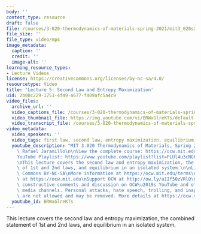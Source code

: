 ```yaml
---
body: ''
content_type: resource
draft: false
file: /courses/3-020-thermodynamics-of-materials-spring-2021/mit3_020s21_lecture_05_1080p_360p_16_9.mp4
file_size: ''
file_type: video/mp4
image_metadata:
  caption: ''
  credit: ''
  image-alt: ''
learning_resource_types:
- Lecture Videos
license: https://creativecommons.org/licenses/by-nc-sa/4.0/
resourcetype: Video
title: 'Lecture 5: Second Law and Entropy Maximization'
uid: 2b08c229-1751-4f49-a677-f409afc5a4c9
video_files:
  archive_url: ''
  video_captions_file: /courses/3-020-thermodynamics-of-materials-spring-2021/1n01PTKKUYgmytih-cp4bx94I4vRr-fxR_transcript.webvtt
  video_thumbnail_file: https://img.youtube.com/vi/BRWxGlreKTs/default.jpg
  video_transcript_file: /courses/3-020-thermodynamics-of-materials-spring-2021/1n01PTKKUYgmytih-cp4bx94I4vRr-fxR_transcript.pdf
video_metadata:
  video_speakers: ''
  video_tags: first law, second law, entropy maximization, equilibrium, isolated system
  youtube_description: "MIT 3.020 Thermodynamics of Materials, Spring 2021\nInstructor:\
    \ Rafael Jaramillo\n\nView the complete course: https://ocw.mit.edu/sites/3020-thermodynamics-of-materials/\n\
    YouTube Playlist: https://www.youtube.com/playlist?list=PLUl4u3cNGP61g-yRbJz4ghFPJLiok1HxX\n\
    \nThis lecture covers the second law and entropy maximization, the combined statement\
    \ of 1st and 2nd laws, and equilibrium in an isolated system.\n\nLicense: Creative\
    \ Commons BY-NC-SA\nMore information at https://ocw.mit.edu/terms\nMore courses\
    \ at https://ocw.mit.edu\nSupport OCW at http://ow.ly/a1If50zVRlQ\n\nWe encourage\
    \ constructive comments and discussion on OCW\u2019s YouTube and other social\
    \ media channels. Personal attacks, hate speech, trolling, and inappropriate comments\
    \ are not allowed and may be removed. More details at https://ocw.mit.edu/comments."
  youtube_id: BRWxGlreKTs
---
```

This lecture covers the second law and entropy maximization, the combined statement of 1st and 2nd laws, and equilibrium in an isolated system.